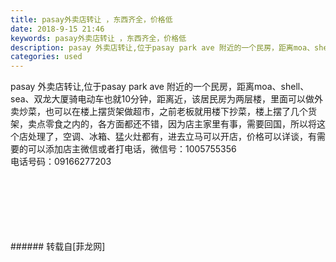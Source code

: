 ```yaml
---
title: pasay外卖店转让 ，东西齐全，价格低
date: 2018-9-15 21:46
keywords: pasay外卖店转让 ，东西齐全，价格低
description: pasay 外卖店转让,位于pasay park ave 附近的一个民房，距离moa、shell、sea、双龙大厦骑电动车也就10分钟，距离近，该居民房为两层楼，里面可以做外卖炒菜，也可以在楼上摆货架做超市，之前老板就用楼下抄菜，楼上摆了几个货架，卖点零食之内的，各方面都还不错，因为店主家里有事，需要回国，所以将这个店处理了，空调、冰箱、猛火灶都有，进去立马可以开店，价格可以详谈，有需要的可以添加店主微信或者打电话，微信号：1005755356电话号码：09166277203
categories: used
---
```

<td class="t_f" id="postmessage_1800963">

pasay 外卖店转让,位于pasay park ave 附近的一个民房，距离moa、shell、sea、双龙大厦骑电动车也就10分钟，距离近，该居民房为两层楼，里面可以做外卖炒菜，也可以在楼上摆货架做超市，之前老板就用楼下抄菜，楼上摆了几个货架，卖点零食之内的，各方面都还不错，因为店主家里有事，需要回国，所以将这个店处理了，空调、冰箱、猛火灶都有，进去立马可以开店，价格可以详谈，有需要的可以添加店主微信或者打电话，微信号：1005755356<br/>
电话号码：09166277203<br/>
<img alt="" border="0" class="zoom" data-cf-modified-929053aec5535fb815e1ae97-="" file="http://www.flw.ph/data/appbyme/upload/image/201809/15/yDoSjifmOMh7.jpg" id="aimg_x3Mpd" lazyloadthumb="1" onclick="" onmouseover="" src="http://www.flw.ph/data/appbyme/upload/image/201809/15/yDoSjifmOMh7.jpg"/><br/>
<br/>
<img alt="" border="0" class="zoom" data-cf-modified-929053aec5535fb815e1ae97-="" file="http://www.flw.ph/data/appbyme/upload/image/201809/15/zJw6erGCoTgN.jpg" id="aimg_KfZyF" lazyloadthumb="1" onclick="" onmouseover="" src="http://www.flw.ph/data/appbyme/upload/image/201809/15/zJw6erGCoTgN.jpg"/><br/>
<br/>
<img alt="" border="0" class="zoom" data-cf-modified-929053aec5535fb815e1ae97-="" file="http://www.flw.ph/data/appbyme/upload/image/201809/15/mxLWgbeatmBZ.jpg" id="aimg_qPZPM" lazyloadthumb="1" onclick="" onmouseover="" src="http://www.flw.ph/data/appbyme/upload/image/201809/15/mxLWgbeatmBZ.jpg"/><br/>
<br/>
<img alt="" border="0" class="zoom" data-cf-modified-929053aec5535fb815e1ae97-="" file="http://www.flw.ph/data/appbyme/upload/image/201809/15/SBu5Vdisu8x9.jpg" id="aimg_c1tTK" lazyloadthumb="1" onclick="" onmouseover="" src="http://www.flw.ph/data/appbyme/upload/image/201809/15/SBu5Vdisu8x9.jpg"/><br/>
<br/>
<img alt="" border="0" class="zoom" data-cf-modified-929053aec5535fb815e1ae97-="" file="http://www.flw.ph/data/appbyme/upload/image/201809/15/P4HgqQBHPQpG.jpg" id="aimg_klE6K" lazyloadthumb="1" onclick="" onmouseover="" src="http://www.flw.ph/data/appbyme/upload/image/201809/15/P4HgqQBHPQpG.jpg"/><br/>
<br/>
<img alt="" border="0" class="zoom" data-cf-modified-929053aec5535fb815e1ae97-="" file="http://www.flw.ph/data/appbyme/upload/image/201809/15/49Gnyp48D1Se.jpg" id="aimg_R94Pl" lazyloadthumb="1" onclick="" onmouseover="" src="http://www.flw.ph/data/appbyme/upload/image/201809/15/49Gnyp48D1Se.jpg"/><br/>
<br/>
</td>
###### 转载自[菲龙网]